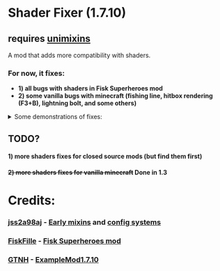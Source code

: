# Shader Fixer (1.7.10)

## requires [unimixins](https://github.com/LegacyModdingMC/UniMixins)

A mod that adds more compatibility with shaders.
### For now, it fixes:
+ **1) all bugs with shaders in Fisk Superheroes mod**
+ **2) some vanilla bugs with minecraft (fishing line, hitbox rendering (F3+B), lightning bolt, and some others)**

 <details>

 <summary>Some demonstrations of fixes:</summary>

![Fisk Superheroes Fix](https://github.com/kotmatross28729/Shader-fixer/assets/110309314/42952fa3-8744-4df0-a60b-0baae7e30057)
![Fisk Superheroes Fix 2](https://github.com/kotmatross28729/Shader-fixer/assets/110309314/404cd29f-9a25-4ea1-b5f7-d51d446b8cb7)
![fishing line fix](https://github.com/kotmatross28729/Shader-fixer/assets/110309314/a2b03df7-aa67-49b9-915f-28f52ea75877)
![hitboxes fix](https://github.com/kotmatross28729/Shader-fixer/assets/110309314/0b2616eb-b473-4c78-b977-ce093e7bda00)
![leash line fix](https://github.com/kotmatross28729/Shader-fixer/assets/110309314/4532c38b-a2b8-41c7-82d0-a86da8225df1)
![lightning bolt fix 2](https://github.com/kotmatross28729/Shader-fixer/assets/110309314/9dffa4e7-4561-47d2-b2f0-14dba3507b9b)
![lightning bolt fix](https://github.com/kotmatross28729/Shader-fixer/assets/110309314/59728e9c-6c39-4d66-a524-10443105bbaf)
![ender dragon death effects fix day](https://github.com/kotmatross28729/Shader-fixer/assets/110309314/ac979179-3d1d-4bd1-b516-47da62bfd621)
![ender dragon death effects fix](https://github.com/kotmatross28729/Shader-fixer/assets/110309314/0d476068-cb99-4700-8821-15a1645c3599)
![name tag fix](https://github.com/kotmatross28729/Shader-fixer/assets/110309314/c42cb62c-0a31-43af-b1bc-9b4a4b9ebb11)
![NotEnoughItems render fix](https://github.com/kotmatross28729/Shader-fixer/assets/110309314/9b5e2b69-81d9-40d1-a628-8ad9cee41616)


 </details>


## TODO?
#### 1) more shaders fixes for closed source mods (but find them first)
#### ~~2) more shaders fixes for vanilla minecraft~~ **Done in 1.3**

# Credits:

### [jss2a98aj](https://github.com/jss2a98aj) - [Early mixins](https://github.com/jss2a98aj/BugTorch/blob/master/src/main/java/jss/bugtorch/mixinplugin/BugTorchEarlyMixins.java) and [config systems](https://github.com/jss2a98aj/BugTorch/blob/master/src/main/java/jss/bugtorch/config/BugTorchConfig.java)

### [FiskFille](https://github.com/FiskFille) - [Fisk Superheroes mod](https://www.curseforge.com/minecraft/mc-mods/fiskheroes)

### [GTNH](https://github.com/orgs/GTNewHorizons/repositories) - [ExampleMod1.7.10](https://github.com/GTNewHorizons/ExampleMod1.7.10)
